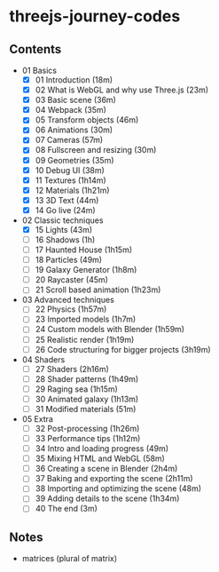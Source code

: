 # threejs-journey-codes

## Contents

- 01 Basics
  - [x] 01 Introduction (18m)
  - [x] 02 What is WebGL and why use Three.js (23m)
  - [x] 03 Basic scene (36m)
  - [x] 04 Webpack (35m)
  - [x] 05 Transform objects (46m)
  - [x] 06 Animations (30m)
  - [x] 07 Cameras (57m)
  - [x] 08 Fullscreen and resizing (30m)
  - [x] 09 Geometries (35m)
  - [x] 10 Debug UI (38m)
  - [x] 11 Textures (1h14m)
  - [x] 12 Materials (1h21m)
  - [x] 13 3D Text (44m)
  - [x] 14 Go live (24m)
- 02 Classic techniques
  - [x] 15 Lights (43m)
  - [ ] 16 Shadows (1h)
  - [ ] 17 Haunted House (1h15m)
  - [ ] 18 Particles (49m)
  - [ ] 19 Galaxy Generator (1h8m)
  - [ ] 20 Raycaster (45m)
  - [ ] 21 Scroll based animation (1h23m)
- 03 Advanced techniques
  - [ ] 22 Physics (1h57m)
  - [ ] 23 Imported models (1h7m)
  - [ ] 24 Custom models with Blender (1h59m)
  - [ ] 25 Realistic render (1h19m)
  - [ ] 26 Code structuring for bigger projects (3h19m)
- 04 Shaders
  - [ ] 27 Shaders (2h16m)
  - [ ] 28 Shader patterns (1h49m)
  - [ ] 29 Raging sea (1h15m)
  - [ ] 30 Animated galaxy (1h13m)
  - [ ] 31 Modified materials (51m)
- 05 Extra
  - [ ] 32 Post-processing (1h26m)
  - [ ] 33 Performance tips (1h12m)
  - [ ] 34 Intro and loading progress (49m)
  - [ ] 35 Mixing HTML and WebGL (58m)
  - [ ] 36 Creating a scene in Blender (2h4m)
  - [ ] 37 Baking and exporting the scene (2h11m)
  - [ ] 38 Importing and optimizing the scene (48m)
  - [ ] 39 Adding details to the scene (1h34m)
  - [ ] 40 The end (3m)

## Notes

- matrices (plural of matrix)
